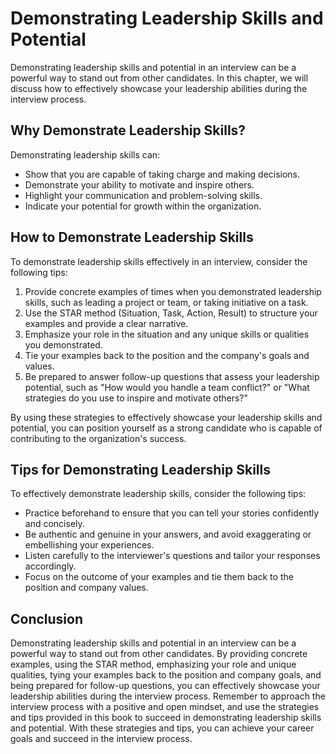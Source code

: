 Demonstrating Leadership Skills and Potential
===========================================================================================

Demonstrating leadership skills and potential in an interview can be a powerful way to stand out from other candidates. In this chapter, we will discuss how to effectively showcase your leadership abilities during the interview process.

Why Demonstrate Leadership Skills?
----------------------------------

Demonstrating leadership skills can:

* Show that you are capable of taking charge and making decisions.
* Demonstrate your ability to motivate and inspire others.
* Highlight your communication and problem-solving skills.
* Indicate your potential for growth within the organization.

How to Demonstrate Leadership Skills
------------------------------------

To demonstrate leadership skills effectively in an interview, consider the following tips:

1. Provide concrete examples of times when you demonstrated leadership skills, such as leading a project or team, or taking initiative on a task.
2. Use the STAR method (Situation, Task, Action, Result) to structure your examples and provide a clear narrative.
3. Emphasize your role in the situation and any unique skills or qualities you demonstrated.
4. Tie your examples back to the position and the company's goals and values.
5. Be prepared to answer follow-up questions that assess your leadership potential, such as "How would you handle a team conflict?" or "What strategies do you use to inspire and motivate others?"

By using these strategies to effectively showcase your leadership skills and potential, you can position yourself as a strong candidate who is capable of contributing to the organization's success.

Tips for Demonstrating Leadership Skills
----------------------------------------

To effectively demonstrate leadership skills, consider the following tips:

* Practice beforehand to ensure that you can tell your stories confidently and concisely.
* Be authentic and genuine in your answers, and avoid exaggerating or embellishing your experiences.
* Listen carefully to the interviewer's questions and tailor your responses accordingly.
* Focus on the outcome of your examples and tie them back to the position and company values.

Conclusion
----------

Demonstrating leadership skills and potential in an interview can be a powerful way to stand out from other candidates. By providing concrete examples, using the STAR method, emphasizing your role and unique qualities, tying your examples back to the position and company goals, and being prepared for follow-up questions, you can effectively showcase your leadership abilities during the interview process. Remember to approach the interview process with a positive and open mindset, and use the strategies and tips provided in this book to succeed in demonstrating leadership skills and potential. With these strategies and tips, you can achieve your career goals and succeed in the interview process.
